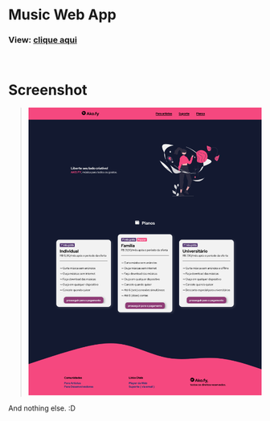 # Music Web App

### <b>View:</b> [clique aqui](https://henrilima.github.io/nash.music-player/)

<br/>

# Screenshot

> ![image](./assets/screen.png)

And nothing else. :D
